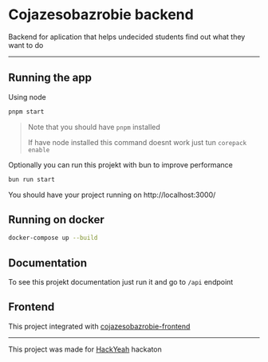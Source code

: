 # Cojazesobazrobie backend

Backend for aplication that helps undecided students find out what they want to do

---

## Running the app

Using node

```bash
pnpm start
```

> Note that you should have `pnpm` installed
> 
> If have node installed this command doesnt work just tun `corepack enable`

Optionally you can run this projekt with bun to improve performance

```bash
bun run start
```

You should have your project running on http://localhost:3000/

## Running on docker

```bash
docker-compose up --build
```

## Documentation

To see this projekt documentation just run it and go to `/api` endpoint

## Frontend

This project integrated with [cojazesobazrobie-frontend](https://github.com/B-P-Coders/cojazesobazrobie-frontend)

---

This project was made for [HackYeah](https://hackyeah.pl/) hackaton
